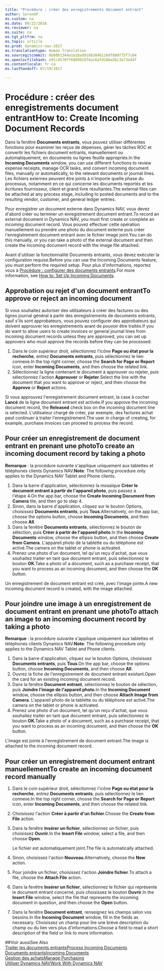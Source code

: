 ```yaml
---
title: "Procédure : créer des enregistrements document entrant"
author: SorenGP
ms.custom: na
ms.date: 09/22/2016
ms.reviewer: na
ms.suite: na
ms.tgt_pltfrm: na
ms.topic: article
ms.prod: dynamics-nav-2017
ms.translationtype: Human Translation
ms.sourcegitcommit: 6b60b1344a1e18ad91863046110df880f75f7c04
ms.openlocfilehash: e91c4570ff60d991974ac6afd16ba3bc3e73e44f
ms.contentlocale: fr-ca
ms.lasthandoff: 07/19/2017

---
```


# <a name="how-to-create-incoming-document-records"></a><span data-ttu-id="7e6b8-102">Procédure : créer des enregistrements document entrant</span><span class="sxs-lookup"><span data-stu-id="7e6b8-102">How to: Create Incoming Document Records</span></span>
<span data-ttu-id="7e6b8-103">Dans la fenêtre **Documents entrants**, vous pouvez utiliser différentes fonctions pour examiner les reçus de dépenses, gérer les tâches ROC et convertir les fichiers document entrants, manuellement ou automatiquement, en documents ou lignes feuille appropriés.</span><span class="sxs-lookup"><span data-stu-id="7e6b8-103">In the **Incoming Documents** window, you can use different functions to review expense receipts, manage OCR tasks, and convert incoming document files, manually or automatically, to the relevant documents or journal lines.</span></span> <span data-ttu-id="7e6b8-104">Les fichiers externes peuvent être joints à n'importe quelle phase du processus, notamment en ce qui concerne les documents reportés et les écritures fournisseur, client et grand livre résultantes.</span><span class="sxs-lookup"><span data-stu-id="7e6b8-104">The external files can be attached at any process stage, including to posted documents and to the resulting vendor, customer, and general ledger entries.</span></span>

<span data-ttu-id="7e6b8-105">Pour enregistrer un document externe dans Dynamics NAV, vous devez d'abord créer ou terminer un enregistrement document entrant.</span><span class="sxs-lookup"><span data-stu-id="7e6b8-105">To record an external document in Dynamics NAV, you must first create or complete an incoming document record.</span></span> <span data-ttu-id="7e6b8-106">Vous pouvez effectuer cette opération manuellement ou prendre une photo du document externe puis créer l'enregistrement document entrant avec le fichier image joint.</span><span class="sxs-lookup"><span data-stu-id="7e6b8-106">You can do this manually, or you can take a photo of the external document and then create the incoming document record with the image file attached.</span></span>

<span data-ttu-id="7e6b8-107">Avant d'utiliser la fonctionnalité Documents entrants, vous devez exécuter la configuration requise.</span><span class="sxs-lookup"><span data-stu-id="7e6b8-107">Before you can use the Incoming Documents feature, you must perform the required setup.</span></span> <span data-ttu-id="7e6b8-108">Pour plus d'informations, reportez vous à [Procédure : configurer des documents entrants](across-how-setup-income-documents.md).</span><span class="sxs-lookup"><span data-stu-id="7e6b8-108">For more information, see [How to: Set Up Incoming Documents](across-how-setup-income-documents.md).</span></span>

## <a name="to-approve-or-reject-an-incoming-document"></a><span data-ttu-id="7e6b8-109">Approbation ou rejet d'un document entrant</span><span class="sxs-lookup"><span data-stu-id="7e6b8-109">To approve or reject an incoming document</span></span>
<span data-ttu-id="7e6b8-110">Si vous souhaitez autoriser des utilisateurs à créer des factures ou des lignes journal général à partir des enregistrements de documents entrants, sauf s'ils sont approbateurs, vous pouvez configurer des approbateurs qui doivent approuver les enregistrements avant de pouvoir être traités.</span><span class="sxs-lookup"><span data-stu-id="7e6b8-110">If you do want to allow users to create invoices or general journal lines from incoming document records unless they are approved, you can set up approvers who must approve the records before they can be processed.</span></span>

1. <span data-ttu-id="7e6b8-111">Dans le coin supérieur droit, sélectionnez l'icône **Page ou état pour la recherche**, entrez **Documents entrants**, puis sélectionnez le lien connexe.</span><span class="sxs-lookup"><span data-stu-id="7e6b8-111">In the top right corner, choose the **Search for Page or Report** icon, enter **Incoming Documents**, and then choose the related link.</span></span>
2. <span data-ttu-id="7e6b8-112">Sélectionnez la ligne contenant le document à approuver ou rejeter, puis sélectionnez l'action **Approuver** or **Rejeter**.</span><span class="sxs-lookup"><span data-stu-id="7e6b8-112">Select the line with the document that you want to approve or reject, and then choose the **Approve** or **Reject** actions.</span></span>

<span data-ttu-id="7e6b8-113">Si vous approuvez l'enregistrement document entrant, la case à cocher **Lancé** de la ligne document entrant est activée.</span><span class="sxs-lookup"><span data-stu-id="7e6b8-113">If you approve the incoming document record, the **Released** check box on the incoming document line is selected.</span></span> <span data-ttu-id="7e6b8-114">L'utilisateur chargé de créer, par exemple, des factures achat peut continuer à traiter l'enregistrement.</span><span class="sxs-lookup"><span data-stu-id="7e6b8-114">The user in charge of creating, for example, purchase invoices can proceed to process the record.</span></span>

## <a name="to-create-an-incoming-document-record-by-taking-a-photo"></a><span data-ttu-id="7e6b8-115">Pour créer un enregistrement de document entrant en prenant une photo</span><span class="sxs-lookup"><span data-stu-id="7e6b8-115">To create an incoming document record by taking a photo</span></span>
<span data-ttu-id="7e6b8-116">**Remarque** : la procédure suivante s'applique uniquement aux tablettes et téléphones clients Dynamics NAV.</span><span class="sxs-lookup"><span data-stu-id="7e6b8-116">**Note**: The following procedure only applies to the Dynamics NAV Tablet and Phone clients.</span></span>

1. <span data-ttu-id="7e6b8-117">Dans la barre d'application, sélectionnez la mosaïque **Créer le document entrant à partir de l'appareil photo**, puis passez à l'étape 4.</span><span class="sxs-lookup"><span data-stu-id="7e6b8-117">On the app bar, choose the **Create Incoming Document from Camera** tile, and then go to step 4.</span></span>
2. <span data-ttu-id="7e6b8-118">Sinon, dans la barre d'application, cliquez sur le bouton Options, choisissez **Documents entrants**, puis **Tous**.</span><span class="sxs-lookup"><span data-stu-id="7e6b8-118">Alternatively, on the app bar, choose the options button, choose **Incoming Documents**, and then choose **All**.</span></span>
3. <span data-ttu-id="7e6b8-119">Dans la fenêtre **Documents entrants**, sélectionnez le bouton de sélection, puis **Créer à partir de l'appareil photo**.</span><span class="sxs-lookup"><span data-stu-id="7e6b8-119">In the **Incoming Documents** window, choose the ellipsis button, and then choose **Create from Camera**.</span></span> <span data-ttu-id="7e6b8-120">L'appareil photo de la tablette ou du téléphone est activé.</span><span class="sxs-lookup"><span data-stu-id="7e6b8-120">The camera on the tablet or phone is activated.</span></span>
4. <span data-ttu-id="7e6b8-121">Prenez une photo d'un document, tel qu'un reçu d'achat, que vous souhaitez traiter en tant que document entrant, puis sélectionnez le bouton **OK**.</span><span class="sxs-lookup"><span data-stu-id="7e6b8-121">Take a photo of a document, such as a purchase receipt, that you want to process as an incoming document, and then choose the **OK** button.</span></span>

<span data-ttu-id="7e6b8-122">Un enregistrement de document entrant est créé, avec l'image jointe.</span><span class="sxs-lookup"><span data-stu-id="7e6b8-122">A new incoming document record is created, with the image attached.</span></span>

## <a name="to-attach-an-image-to-an-incoming-document-record-by-taking-a-photo"></a><span data-ttu-id="7e6b8-123">Pour joindre une image à un enregistrement de document entrant en prenant une photo</span><span class="sxs-lookup"><span data-stu-id="7e6b8-123">To attach an image to an incoming document record by taking a photo</span></span>
<span data-ttu-id="7e6b8-124">**Remarque** : la procédure suivante s'applique uniquement aux tablettes et téléphones clients Dynamics NAV.</span><span class="sxs-lookup"><span data-stu-id="7e6b8-124">**Note**: The following procedure only applies to the Dynamics NAV Tablet and Phone clients.</span></span>

1. <span data-ttu-id="7e6b8-125">Dans la barre d'application, cliquez sur le bouton Options, choisissez **Documents entrants**, puis **Tous**.</span><span class="sxs-lookup"><span data-stu-id="7e6b8-125">On the app bar, choose the options button, choose **Incoming Documents**, and then choose **All**.</span></span>
2. <span data-ttu-id="7e6b8-126">Ouvrez la fiche de l'enregistrement de document entrant existant.</span><span class="sxs-lookup"><span data-stu-id="7e6b8-126">Open the card for an existing incoming document record.</span></span>
3. <span data-ttu-id="7e6b8-127">Dans la fenêtre **Document entrant**, sélectionnez le bouton de sélection, puis **Joindre l'image de l'appareil photo**.</span><span class="sxs-lookup"><span data-stu-id="7e6b8-127">In the **Incoming Document** window, choose the ellipsis button, and then choose **Attach Image from Camera**.</span></span> <span data-ttu-id="7e6b8-128">L'appareil photo de la tablette ou du téléphone est activé.</span><span class="sxs-lookup"><span data-stu-id="7e6b8-128">The camera on the tablet or phone is activated.</span></span>
4. <span data-ttu-id="7e6b8-129">Prenez une photo d'un document, tel qu'un reçu d'achat, que vous souhaitez traiter en tant que document entrant, puis sélectionnez le bouton **OK**.</span><span class="sxs-lookup"><span data-stu-id="7e6b8-129">Take a photo of a document, such as a purchase receipt, that you want to process as an incoming document, and then choose the **OK** button.</span></span>

<span data-ttu-id="7e6b8-130">L'image est jointe à l'enregistrement de document entrant.</span><span class="sxs-lookup"><span data-stu-id="7e6b8-130">The image is attached to the incoming document record.</span></span>

## <a name="to-create-an-incoming-document-record-manually"></a><span data-ttu-id="7e6b8-131">Pour créer un enregistrement document entrant manuellement</span><span class="sxs-lookup"><span data-stu-id="7e6b8-131">To create an incoming document record manually</span></span>
1. <span data-ttu-id="7e6b8-132">Dans le coin supérieur droit, sélectionnez l'icône **Page ou état pour la recherche**, entrez **Documents entrants**, puis sélectionnez le lien connexe.</span><span class="sxs-lookup"><span data-stu-id="7e6b8-132">In the top right corner, choose the **Search for Page or Report** icon, enter **Incoming Documents**, and then choose the related link.</span></span>
2. <span data-ttu-id="7e6b8-133">Choisissez l'action **Créer à partir d'un fichier**.</span><span class="sxs-lookup"><span data-stu-id="7e6b8-133">Choose the **Create from File** action.</span></span>  
3. <span data-ttu-id="7e6b8-134">Dans la fenêtre **Insérer un fichier**, sélectionnez un fichier, puis choisissez **Ouvrir**.</span><span class="sxs-lookup"><span data-stu-id="7e6b8-134">In the **Insert File** window, select a file, and then choose **Open**.</span></span>

    <span data-ttu-id="7e6b8-135">Le fichier est automatiquement joint.</span><span class="sxs-lookup"><span data-stu-id="7e6b8-135">The file is automatically attached.</span></span>
4. <span data-ttu-id="7e6b8-136">Sinon, choisissez l'action **Nouveau**.</span><span class="sxs-lookup"><span data-stu-id="7e6b8-136">Alternatively, choose the **New** action.</span></span>
5. <span data-ttu-id="7e6b8-137">Pour joindre un fichier, choisissez l'action **Joindre fichier**.</span><span class="sxs-lookup"><span data-stu-id="7e6b8-137">To attach a file, choose the **Attach File** action.</span></span>
6. <span data-ttu-id="7e6b8-138">Dans la fenêtre **Insérer un fichier**, sélectionnez le fichier qui représente le document entrant concerné, puis choisissez le bouton **Ouvrir**.</span><span class="sxs-lookup"><span data-stu-id="7e6b8-138">In the **Insert File** window, select the file that represents the incoming document in question, and then choose the **Open** button.</span></span>
7. <span data-ttu-id="7e6b8-139">Dans la fenêtre **Document entrant**, renseignez les champs selon vos besoins.</span><span class="sxs-lookup"><span data-stu-id="7e6b8-139">In the **Incoming Document** window, fill in the fields as necessary.</span></span> <span data-ttu-id="7e6b8-140">Choisissez un champ pour lire une brève description du champ ou du lien vers plus d'informations.</span><span class="sxs-lookup"><span data-stu-id="7e6b8-140">Choose a field to read a short description of the field or link to more information.</span></span>

##<a name="see-also"></a><span data-ttu-id="7e6b8-141">Voir aussi</span><span class="sxs-lookup"><span data-stu-id="7e6b8-141">See Also</span></span>  
[<span data-ttu-id="7e6b8-142">Traiter les documents entrants</span><span class="sxs-lookup"><span data-stu-id="7e6b8-142">Process Incoming Documents</span></span>](across-process-income-documents.md)  
[<span data-ttu-id="7e6b8-143">Documents entrants</span><span class="sxs-lookup"><span data-stu-id="7e6b8-143">Incoming Documents</span></span>](across-income-documents.md)  
[<span data-ttu-id="7e6b8-144">Gestion des achats</span><span class="sxs-lookup"><span data-stu-id="7e6b8-144">Manage Purchasing</span></span>](purchasing-manage-purchasing.md)  
[<span data-ttu-id="7e6b8-145">Utiliser Dynamics NAV</span><span class="sxs-lookup"><span data-stu-id="7e6b8-145">Work With Dynamics NAV</span></span>](ui-work-product.md)


